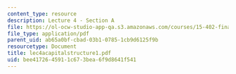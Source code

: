 ```yaml
---
content_type: resource
description: Lecture 4 - Section A
file: https://ol-ocw-studio-app-qa.s3.amazonaws.com/courses/15-402-finance-theory-ii-spring-2003/bee4172645911c673bea6f9d8641f541_lec4acapitalstructure1.pdf
file_type: application/pdf
parent_uid: ab65a0bf-cbad-03b1-0785-1cb9d6125f9b
resourcetype: Document
title: lec4acapitalstructure1.pdf
uid: bee41726-4591-1c67-3bea-6f9d8641f541
---
```

